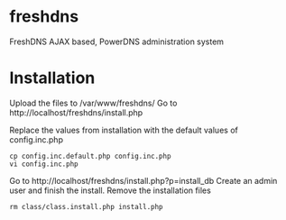 freshdns
========

FreshDNS AJAX based, PowerDNS administration system


# Installation
Upload the files to /var/www/freshdns/
Go to http://localhost/freshdns/install.php

Replace the values from installation with the default values of config.inc.php

    cp config.inc.default.php config.inc.php
    vi config.inc.php


Go to http://localhost/freshdns/install.php?p=install_db
Create an admin user and finish the install.
Remove the installation files

    rm class/class.install.php install.php
